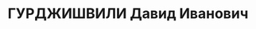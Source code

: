 ---
title: ГУРДЖИШВИЛИ Давид Иванович
description: "Род. в 1899, Закатальский район, с. Белоканы, Азербайджан, грузин. Род\
  \ занятий: до ареста директор курсов Марксизма-Ленинизма, затем помощник управляющего\
  \ по кадрам живтреста. \n  Осужден Тройкой при НКВД ГССР 02.12.1937. Мера наказания:\
  \ расстрел с конфискацией личного имущества"
---